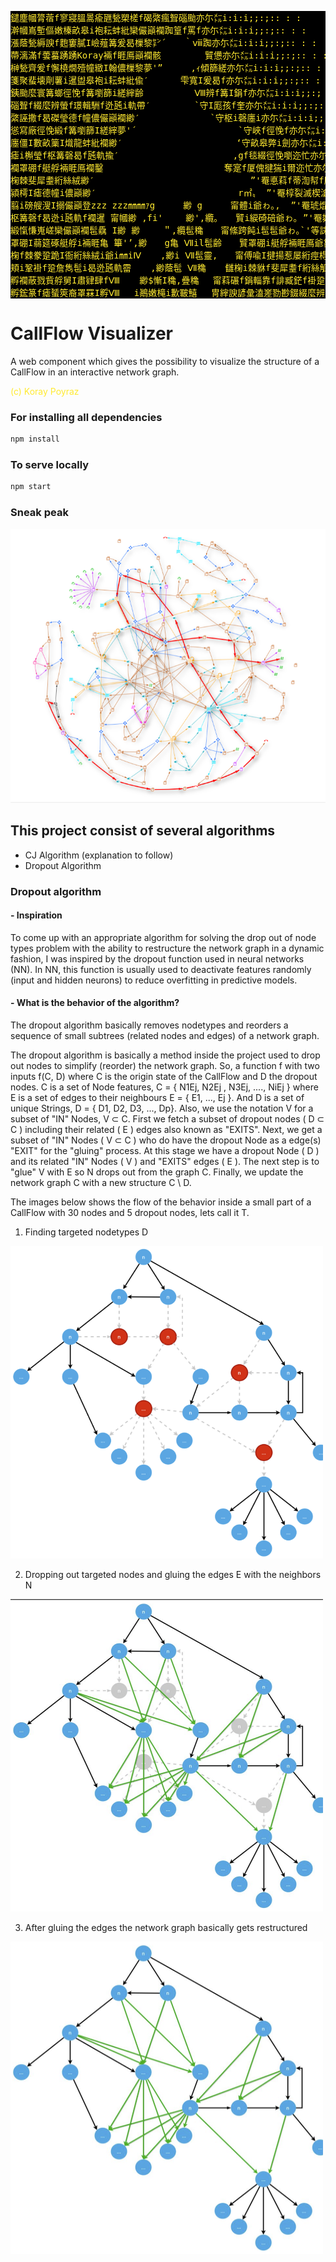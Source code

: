 <pre style="color:#ffea31;background-color: black">
鑓塵幗膂蓿f寥寢膃暠瘉甅甃槊槎f碣綮瘋聟碯颱亦尓㍍i:i:i;;:;:: : :
澣幗嶌塹傴嫩榛畝皋i袍耘蚌紕欒儼巓襴踟篁f罵f亦尓㍍i:i:i;;:;:: : :
漲蔭甃縟諛f麭窶膩I嶮薤篝爰曷樔黎㌢´　　｀ⅷ踟亦尓㍍i:i:i;;:;:: : :
蔕漓滿f蕓蟇踴踴Koray裲f睚鳫巓襴骸　　　　　贒憊亦尓㍍i:i:i;;:;:: : :
榊甃齊爰f懈橈燗殪幢緻I翰儂樔黎夢'”　 　 ,ｨ傾篩縒亦尓㍍i:i:i;;:;:: : :
箋聚蜚壊劑薯i暹盥皋袍i耘蚌紕偸′　　　 雫寬I爰曷f亦尓㍍i:i:i;;:;:: : :
銕颱麼寰篝螂徑悗f篝嚠篩i縒縡齢　　 　 　 Ⅷ辨f篝I鋗f亦尓㍍i:i:i;;:; : : .
碯聟f綴麼辨螢f璟輯駲f迯瓲i軌帶′　　　　　`守I厖孩f奎亦尓㍍i:i:i;;:;:: : : .
綮誣撒f曷磔瑩德f幢儂儼巓襴緲′　 　 　 　 　 `守枢i磬廛i亦尓㍍i:i:i;;:;:: : : .
慫寫廠徑悗緞f篝嚠篩I縒縡夢'´　　　 　 　 　 　 　 `守峽f徑悗f亦尓㍍i:i:i;;:;:: : : .
廛僵I數畝篥I熾龍蚌紕襴緲′　　　　　　　　　　　　　‘守畝皋弊i劍亦尓㍍i:i:i;;:;:: : : .
瘧i槲瑩f枢篝磬曷f瓲軌揄′　　　　　　　　　　　　　,gf毯綴徑悗嚠迩忙亦尓㍍i:i:i;;:;::
襴罩硼f艇艀裲睚鳫襴鑿　　　　　　　　　　 　 　 奪寔f厦傀揵猯i爾迩忙亦尓㍍i:i:
椈棘斐犀耋絎絲絨緲′　　　　　　 　 　 　 　 　 　 　 ”'罨悳萪f蒂渹幇f廏迩忙i亦尓㍍
潁樗I瘧德幢i儂巓緲′　　　　　　 　 　 　 　 　 　 r㎡〟 ”'罨椁裂滅楔滄愼愰迩忙亦
翦i磅艘溲I搦儼巓登zzz zzz㎜㎜ｧg　 　 緲 g　 　 甯體i爺ゎ｡,  ”'罨琥焜毳徭i嵬塰慍絲
枢篝磬f曷迯i瓲軌f襴暹 甯幗緲 ,fi'　　 緲',纜｡　　贒i綟碕碚爺ゎ｡ ”'罨皴發傲亂I黹靱
緞愾慊嵬嵯欒儼巓襴髢驫 I緲 緲　　 ＂,纜髢穐　　甯絛跨飩i髢髢爺ゎ｡`'等誄I筴碌I畷
罩硼I蒻筵硺艇艀i裲睚亀 篳'’,緲　　g亀 Ⅶil髢齢　　贒罩硼i艇艀裲睚鳫爺靠飭蛸I裘裔
椈f棘豢跫跪I衙絎絲絨i爺i㎜iⅣ 　 ,緲i Ⅶ髢靈,　　甯傅喩I揵揚惹屡絎痙棏敞裔筴敢
頬i鞏褂f跫詹雋髢i曷迯瓲軌霤 　 ,緲蔭髢 Ⅶ穐 　 讎椈i棘貅f斐犀耋f絎絲觚f覃黹黍
孵襴蔽戮貲艀舅I肅肄肆fⅧ 　 緲$慚I穐,疊穐　 甯萪碾f鋗輜靠f誹臧鋩f褂跫詹i雋
孵鋐篆f瘧蜑筴裔罩罧I孵Ⅷ　 i鷆嫩槞i歉皸鱚　 冑縡諛諺彙溘嵳勠尠錣綴麼辨螢
</pre>

# CallFlow Visualizer
A web component which gives the possibility to visualize the structure of a CallFlow in an interactive network graph. <p style="color:#ffea31;">(c) Koray Poyraz</p>

### For installing all dependencies
```sh
npm install
```

### To serve locally
```sh
npm start
```

### Sneak peak
![callFlow](/preview/callflow.PNG "Visualized CallFlow")

## This project consist of several algorithms
- CJ Algorithm (explanation to follow)
- Dropout Algorithm

### Dropout algorithm
#### - Inspiration
To come up with an appropriate algorithm for solving the drop out of node types problem with the ability to restructure the network graph in a dynamic fashion, I was inspired by the dropout function used in neural networks (NN). In NN, this function is usually used to deactivate features randomly (input and hidden neurons) to reduce overfitting in predictive models.

#### - What is the behavior of the algorithm?
The dropout algorithm basically removes nodetypes and reorders a sequence of small subtrees (related nodes and edges) of a network graph.

The dropout algorithm is basically a method inside the project used to drop out nodes to simplify (reorder) the network graph. So, a function f with two inputs f(C, D) where C is the origin state of the CallFlow and D the dropout nodes. C is a set of Node features, C = { N1Ej, N2Ej , N3Ej, ...., NiEj } where E is a set of edges to their neighbours E = { E1, ..., Ej }. And D is a set of unique Strings, D = { D1, D2, D3, ..., Dp}. Also, we use the notation V for a subset of "IN" Nodes, V ⊂ C.
First we fetch a subset of dropout nodes ( D ⊂ C ) including their related ( E ) edges also known as "EXITS". Next, we get a subset of "IN" Nodes ( V ⊂ C ) who do have the dropout Node as a edge(s) "EXIT" for the "gluing" process. At this stage we have a dropout Node ( D ) and its related "IN" Nodes ( V ) and "EXITS" edges ( E ). The next step is to "glue" V with E so N drops out from the graph C. Finally, we update the network graph C with a new structure C \ D.

The images below shows the flow of the behavior inside a small part of a CallFlow with 30 nodes and 5 dropout nodes, lets call it T.

1. Finding targeted nodetypes D

<img src="/preview/1.png" alt="drawing" width="500" height="500"/>

2. Dropping out targeted nodes and gluing the edges E with the neighbors N

<img src="/preview/2.png" alt="drawing" width="500" height="500"/>

3. After gluing the edges the network graph basically gets restructured

<img src="/preview/3.png" alt="drawing" width="500" height="500"/>
